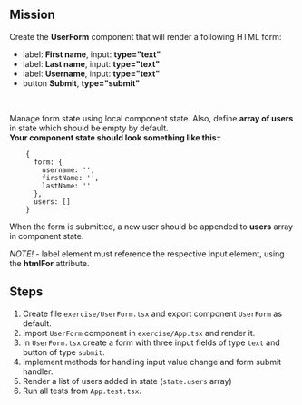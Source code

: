 ## Mission
Create the **UserForm** component that will render a following HTML form:
 * label: **First name**, input: **type="text"**
 * label: **Last name**, input: **type="text"**
 * label: **Username**, input: **type="text"**
 * button **Submit**, **type="submit"**
<br>

Manage form state using local component state.
Also, define **array of users** in state which should be empty by default. <br>
**Your component state should look something like this:**: 
```json5
    {
      form: {
        username: '',
        firstName: '',
        lastName: ''
      },
      users: []
    }
```


When the form is submitted, a new user should be appended to **users** array in component state. <br>


*NOTE!* - label element must reference the respective input element, using the **htmlFor** attribute.

## Steps
1. Create file `exercise/UserForm.tsx` and export component `UserForm` as default.
2. Import `UserForm` component in `exercise/App.tsx` and render it.
3. In `UserForm.tsx` create a form with three input fields of type `text` and button of type `submit`.
4. Implement methods for handling input value change and form submit handler.
5. Render a list of users added in state (`state.users` array)
6. Run all tests from `App.test.tsx`. 

